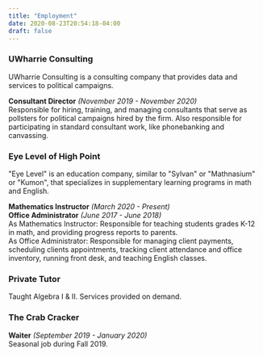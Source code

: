 ```yaml
---
title: "Employment"
date: 2020-08-23T20:54:18-04:00
draft: false
---
```


### UWharrie Consulting  

UWharrie Consulting is a consulting company that provides data and services to political campaigns.

**Consultant Director** *(November 2019 - November 2020)*      
Responsible for hiring, training, and managing consultants that serve as pollsters for political campaigns hired by the firm. Also responsible for participating in standard consultant work, like phonebanking and canvassing. 

### Eye Level of High Point    
"Eye Level" is an education company, similar to "Sylvan" or "Mathnasium" or "Kumon", that specializes in supplementary learning programs in math and English. 

**Mathematics Instructor** *(March 2020 - Present)*                  
**Office Administrator** *(June 2017 - June 2018)*   
As Mathematics Instructor: Responsible for teaching students grades K-12 in math, and providing progress reports to parents.          
As Office Administrator: Responsible for managing client payments, scheduling clients appointments, tracking client attendance and office inventory, running front desk, and teaching English classes.      


### Private Tutor
 Taught Algebra I & II. Services provided on demand. 

### The Crab Cracker  
**Waiter** *(September 2019 - January 2020)*       
Seasonal job during Fall 2019.



